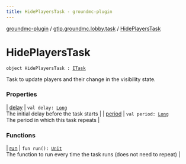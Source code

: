 ```yaml
---
title: HidePlayersTask - groundmc-plugin
---
```


[groundmc-plugin](../../index.html) / [gtlp.groundmc.lobby.task](../index.html) / [HidePlayersTask](.)

# HidePlayersTask

`object HidePlayersTask : `[`ITask`](../-i-task/index.html)

Task to update players and their change in the visibility state.

### Properties

| [delay](delay.html) | `val delay: `[`Long`](https://kotlinlang.org/api/latest/jvm/stdlib/kotlin/-long/index.html)<br>The initial delay before the task starts |
| [period](period.html) | `val period: `[`Long`](https://kotlinlang.org/api/latest/jvm/stdlib/kotlin/-long/index.html)<br>The period in which this task repeats |

### Functions

| [run](run.html) | `fun run(): `[`Unit`](https://kotlinlang.org/api/latest/jvm/stdlib/kotlin/-unit/index.html)<br>The function to run every time the task runs (does not need to repeat) |

